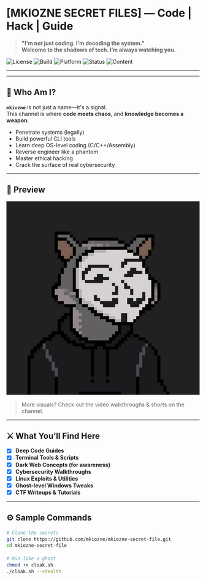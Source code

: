# [MKIOZNE SECRET FILES] — Code | Hack | Guide

> **"I'm not just coding. I'm decoding the system."**  
> **Welcome to the shadows of tech. I’m always watching you.**

![License](https://img.shields.io/badge/license-MIT-blue.svg)
![Build](https://img.shields.io/badge/build-passing-brightgreen.svg)
![Platform](https://img.shields.io/badge/platform-Windows%20%7C%20Linux%20%7C%20macOS-lightgrey.svg)
![Status](https://img.shields.io/badge/Status-Active-black)
![Content](https://img.shields.io/badge/Content-Code%20%7C%20Guides%20%7C%20Tools-9cf.svg)

---

---

## 🧠 Who Am I?

**`mkiozne`** is not just a name—it's a signal.  
This channel is where **code meets chaos**, and **knowledge becomes a weapon**.

- Penetrate systems (legally)
- Build powerful CLI tools
- Learn deep OS-level coding (C/C++/Assembly)
- Reverse engineer like a phantom
- Master ethical hacking
- Crack the surface of real cybersecurity

---

## 📸 Preview

![CYBERSECURITY](assets/images/image1.jpg)

> More visuals? Check out the video walkthroughs & shorts on the channel.

---

## ⚔️ What You’ll Find Here

- [x] **Deep Code Guides**  
- [x] **Terminal Tools & Scripts**  
- [x] **Dark Web Concepts (for awareness)**  
- [x] **Cybersecurity Walkthroughs**  
- [x] **Linux Exploits & Utilities**  
- [x] **Ghost-level Windows Tweaks**  
- [x] **CTF Writeups & Tutorials**

---

## ⚙️ Sample Commands

```bash
# Clone the secrets
git clone https://github.com/mkiozne/mkiozne-secret-file.git
cd mkiozne-secret-file

# Run like a ghost
chmod +x cloak.sh
./cloak.sh --stealth